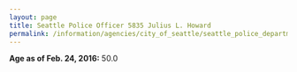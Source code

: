 ```yaml
---
layout: page
title: Seattle Police Officer 5835 Julius L. Howard
permalink: /information/agencies/city_of_seattle/seattle_police_department/copbook/5835/
---
```


**Age as of Feb. 24, 2016:** 50.0
